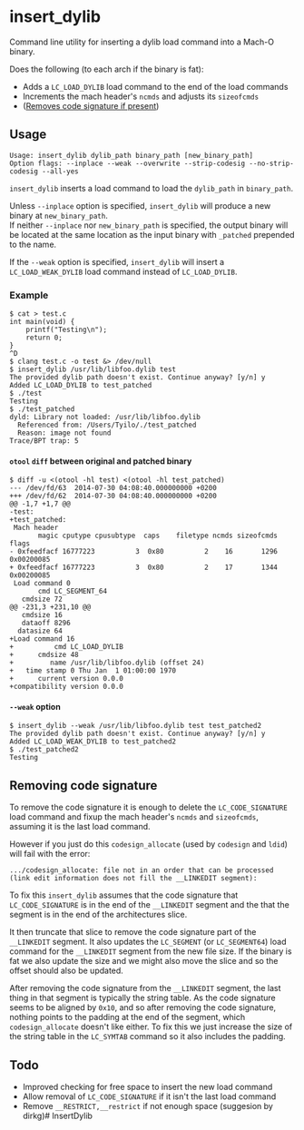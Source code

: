 insert_dylib
============

Command line utility for inserting a dylib load command into a Mach-O binary.

Does the following (to each arch if the binary is fat):

- Adds a `LC_LOAD_DYLIB` load command to the end of the load commands
- Increments the mach header's `ncmds` and adjusts its `sizeofcmds`
- ([Removes code signature if present](#removing-code-signature))

Usage
-----

```
Usage: insert_dylib dylib_path binary_path [new_binary_path]
Option flags: --inplace --weak --overwrite --strip-codesig --no-strip-codesig --all-yes
```

`insert_dylib` inserts a load command to load the `dylib_path` in `binary_path`.

Unless `--inplace` option is specified, `insert_dylib` will produce a new binary at `new_binary_path`.  
If neither `--inplace` nor `new_binary_path` is specified, the output binary will be located at the same location as the input binary with `_patched` prepended to the name.

If the `--weak` option is specified, `insert_dylib` will insert a `LC_LOAD_WEAK_DYLIB` load command instead of `LC_LOAD_DYLIB`.

### Example

```
$ cat > test.c
int main(void) {
	printf("Testing\n");
	return 0;}
^D
$ clang test.c -o test &> /dev/null
$ insert_dylib /usr/lib/libfoo.dylib test
The provided dylib path doesn't exist. Continue anyway? [y/n] y
Added LC_LOAD_DYLIB to test_patched
$ ./test
Testing
$ ./test_patched
dyld: Library not loaded: /usr/lib/libfoo.dylib
  Referenced from: /Users/Tyilo/./test_patched
  Reason: image not found
Trace/BPT trap: 5
```

#### `otool` `diff` between original and patched binary
```
$ diff -u <(otool -hl test) <(otool -hl test_patched)
--- /dev/fd/63	2014-07-30 04:08:40.000000000 +0200
+++ /dev/fd/62	2014-07-30 04:08:40.000000000 +0200
@@ -1,7 +1,7 @@
-test:
+test_patched:
 Mach header
       magic cputype cpusubtype  caps    filetype ncmds sizeofcmds      flags
- 0xfeedfacf 16777223          3  0x80          2    16       1296 0x00200085
+ 0xfeedfacf 16777223          3  0x80          2    17       1344 0x00200085
 Load command 0
       cmd LC_SEGMENT_64
   cmdsize 72
@@ -231,3 +231,10 @@
   cmdsize 16
   dataoff 8296
  datasize 64
+Load command 16
+          cmd LC_LOAD_DYLIB
+      cmdsize 48
+         name /usr/lib/libfoo.dylib (offset 24)
+   time stamp 0 Thu Jan  1 01:00:00 1970
+      current version 0.0.0
+compatibility version 0.0.0
```

#### `--weak` option

```
$ insert_dylib --weak /usr/lib/libfoo.dylib test test_patched2
The provided dylib path doesn't exist. Continue anyway? [y/n] y
Added LC_LOAD_WEAK_DYLIB to test_patched2
$ ./test_patched2
Testing
```

Removing code signature
----

To remove the code signature it is enough to delete the `LC_CODE_SIGNATURE` load command and fixup the mach header's `ncmds` and `sizeofcmds`, assuming it is the last load command.

However if you just do this `codesign_allocate` (used by `codesign` and `ldid`) will fail with the error:

```
.../codesign_allocate: file not in an order that can be processed (link edit information does not fill the __LINKEDIT segment):
```

To fix this `insert_dylib` assumes that the code signature that `LC_CODE_SIGNATURE` is in the end of the `__LINKEDIT` segment and the that the segment is in the end of the architectures slice.

It then truncate that slice to remove the code signature part of the `__LINKEDIT` segment. It also updates the `LC_SEGMENT` (or `LC_SEGMENT64`) load command for the `__LINKEDIT` segment from the new file size. If the binary is fat we also update the size and we might also move the slice and so the offset should also be updated.

After removing the code signature from the `__LINKEDIT` segment, the last thing in that segment is typically the string table. As the code signature seems to be aligned by `0x10`, and so after removing the code signature, nothing points to the padding at the end of the segment, which `codesign_allocate` doesn't like either. To fix this we just increase the size of the string table in the `LC_SYMTAB` command so it also includes the padding.

Todo
----

- Improved checking for free space to insert the new load command
- Allow removal of `LC_CODE_SIGNATURE` if it isn't the last load command
- Remove `__RESTRICT,__restrict` if not enough space (suggesion by dirkg)# InsertDylib

